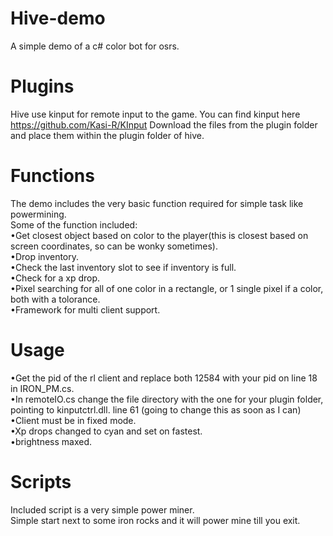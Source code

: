 # Hive-demo
A simple demo of a c# color bot for osrs.

# Plugins
Hive use kinput for remote input to the game.
You can find kinput here https://github.com/Kasi-R/KInput
Download the files from the plugin folder and place them within the plugin folder of hive.

# Functions
The demo includes the very basic function required for simple task like powermining.  
Some of the function included:  
•Get closest object based on color to the player(this is closest based on screen coordinates, so can be wonky sometimes).  
•Drop inventory.  
•Check the last inventory slot to see if inventory is full.  
•Check for a xp drop.  
•Pixel searching for all of one color in a rectangle, or 1 single pixel if a color, both with a tolorance.  
•Framework for multi client support.  

# Usage
•Get the pid of the rl client and replace both 12584 with your pid on line 18 in IRON_PM.cs.  
•In remoteIO.cs change the file directory with the one for your plugin folder, pointing to kinputctrl.dll. line 61 (going to change this as soon as I can)  
•Client must be in fixed mode.  
•Xp drops changed to cyan and set on fastest.  
•brightness maxed.  

# Scripts
Included script is a very simple power miner.  
Simple start next to some iron rocks and it will power mine till you exit.  
